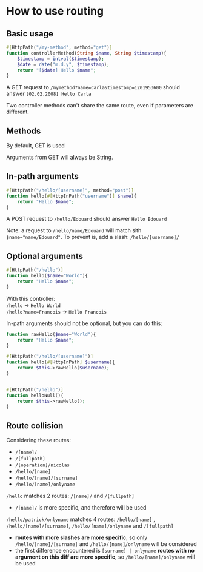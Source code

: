 # How to use routing

## Basic usage

```php
#[HttpPath("/my-method", method="get")]
function controllerMethod(String $name, String $timestamp){
    $timestamp = intval($timestamp);
    $date = date("m.d.y", $timestamp);
    return "[$date] Hello $name";
}
```
A GET request to `/mymethod?name=Carla&timestamp=1201953600` should answer `[02.02.2008] Hello Carla`

Two controller methods can't share the same route, even if parameters are different.

## Methods
By default, GET is used

Arguments from GET will always be String.

## In-path arguments
```php
#[HttpPath("/hello/[username]", method="post")]
function hello(#[HttpInPath("username")] $name){
    return "Hello $name";
}
```
A POST request to `/hello/Edouard` should answer `Hello Edouard`

Note: a request to `/hello/name/Edouard` will match sith `$name="name/Edouard"`. To prevent is, add a slash: `/hello/[username]/`

## Optional arguments
```php
#[HttpPath("/hello")]
function hello($name="World"){
    return "Hello $name";
}
```
With this controller:\
`/hello` -> `Hello World`\
`/hello?name=Francois` -> `Hello Francois`

In-path arguments should not be optional, but you can do this:

```php
function rawHello($name="World"){
    return "Hello $name";
}

#[HttpPath("/hello/[username]")]
function hello(#[HttpInPath] $username){
    return $this->rawHello($username);
}


#[HttpPath("/hello")]
function helloNull(){
    return $this->rawHello();
}

```



## Route collision
Considering these routes:
- `/[name]/`
- `/[fullpath]`
- `/[operation]/nicolas`
- `/hello/[name]`
- `/hello/[name]/[surname]`
- `/hello/[name]/onlyname`

`/hello` matches 2 routes: `/[name]/` and `/[fullpath]`
 - `/[name]/` is more specific, and therefore will be used

`/hello/patrick/onlyname` matches 4 routes: `/hello/[name]` , `/hello/[name]/[surname]`, `/hello/[name]/onlyname` and `/[fullpath]`
 - **routes with more slashes are more specific**, so only `/hello/[name]/[surname]` and `/hello/[name]/onlyname` will be considered
 - the first difference encountered is `[surname] | onlyname` **routes with no argument on this diff are more specific**, so `/hello/[name]/onlyname` will be used


